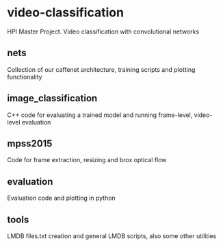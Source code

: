 # video-classification
HPI Master Project. Video classification with convolutional networks

## nets

Collection of our caffenet architecture, training scripts and plotting functionality

## image_classification

C++ code for evaluating a trained model and running frame-level, video-level evaluation

## mpss2015

Code for frame extraction, resizing and brox optical flow

## evaluation

Evaluation code and plotting in python

## tools

LMDB files.txt creation and general LMDB scripts, also some other utilities
